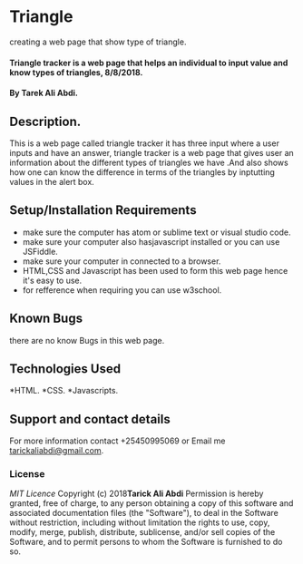 # Triangle
creating a web page that show type of triangle.
#### Triangle tracker is a web page that helps an individual to input value and know types of triangles, 8/8/2018.
#### By **Tarek Ali Abdi.**
## Description.
This is a web page called triangle tracker it has three input where a user inputs and have an answer, triangle tracker is a web page that gives user an information about the different types of triangles we have .And also shows how one can know the difference in terms of the triangles by inptutting values in the alert box. 
## Setup/Installation Requirements
* make sure the computer has atom or sublime text or visual studio code.
* make sure your computer also hasjavascript installed or you can use JSFiddle.
* make sure your computer in connected to a browser.
* HTML,CSS and Javascript has been used to form this web page hence it's easy to use.
* for refference when requiring you can use w3school.

## Known Bugs
there are no know Bugs in this web page.
## Technologies Used
*HTML.
*CSS.
*Javascripts.
## Support and contact details
For more information contact +25450995069 or Email me tarickaliabdi@gmail.com.
### License
*MIT Licence*
Copyright (c) 2018**Tarick Ali Abdi**
Permission is hereby granted, free of charge, to any person obtaining a copy of this software and associated documentation files (the "Software"), to deal in the Software without restriction, including without limitation the rights to use, copy, modify, merge, publish, distribute, sublicense, and/or sell copies of the Software, and to permit persons to whom the Software is furnished to do so.
